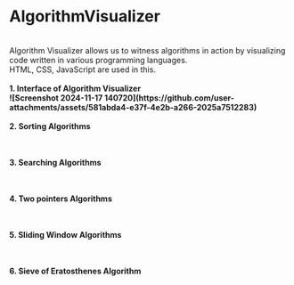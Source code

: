 # AlgorithmVisualizer
<br>
Algorithm Visualizer allows us to witness algorithms in action by visualizing code written in various programming languages.
<br>
HTML, CSS, JavaScript are used in this.
<br><br>
<b>
  1. Interface of Algorithm Visualizer
  <br>
  ![Screenshot 2024-11-17 140720](https://github.com/user-attachments/assets/581abda4-e37f-4e2b-a266-2025a7512283)
<br><br>
  2. Sorting Algorithms
  <br>

<br><br>
  3. Searching Algorithms
  <br>

<br><br>
  4. Two pointers Algorithms
  <br>

<br><br>
  5. Sliding Window Algorithms
  <br>

<br><br>
  6. Sieve of Eratosthenes Algorithm
  <br>

</b>
